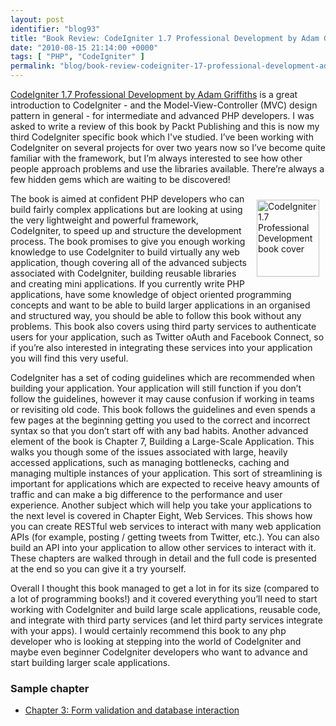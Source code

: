 ```yaml
---
layout: post
identifier: "blog93"
title: "Book Review: CodeIgniter 1.7 Professional Development by Adam Griffiths (Packt Publishing)"
date: "2010-08-15 21:14:00 +0000"
tags: [ "PHP", "CodeIgniter" ]
permalink: "blog/book-review-codeigniter-17-professional-development-adam-griffiths-packt-publish"
---
```

[CodeIgniter 1.7 Professional Development by Adam Griffiths](http://www.packtpub.com/codeigniter-1-7-professional-development/book/mid/0405109at6rt?utm_source=murfitt.net&utm_medium=affiliate&utm_content=blog&utm_campaign=mdb_003216) is a great introduction to CodeIgniter - and the Model-View-Controller (MVC) design pattern in general - for intermediate and advanced PHP developers. I was asked to write a review of this book by Packt Publishing and this is now my third CodeIgniter specific book which I've studied. I’ve been working with CodeIgniter on several projects for over two years now so I’ve become quite familiar with the framework, but I’m always interested to see how other people approach problems and use the libraries available. There’re always a few hidden gems which are waiting to be discovered!

<a href="http://www.packtpub.com/codeigniter-1-7-professional-development/book/mid/0405109at6rt?utm_source=murfitt.net&amp;utm_medium=affiliate&amp;utm_content=blog&amp;utm_campaign=mdb_003216"><img alt="CodeIgniter 1.7 Professional Development book cover" width="100" height="123" vspace="10" hspace="10" align="right" src="/uploads/1849510903.png"></a>The book is aimed at confident PHP developers who can build fairly complex applications but are looking at using the very lightweight and powerful framework, CodeIgniter, to speed up and structure the development process. The book promises to give you enough working knowledge to use CodeIgniter to build virtually any web application, though covering all of the advanced subjects associated with CodeIgniter, building reusable libraries and creating mini applications. If you currently write PHP applications, have some knowledge of object oriented programming concepts and want to be able to build larger applications in an organised and structured way, you should be able to follow this book without any problems. This book also covers using third party services to authenticate users for your application, such as Twitter oAuth and Facebook Connect, so if you’re also interested in integrating these services into your application you will find this very useful.

CodeIgniter has a set of coding guidelines which are recommended when building your application. Your application will still function if you don’t follow the guidelines, however it may cause confusion if working in teams or revisiting old code. This book follows the guidelines and even spends a few pages at the beginning getting you used to the correct and incorrect syntax so that you don’t start off with any bad habits. Another advanced element of the book is Chapter 7, Building a Large-Scale Application. This walks you though some of the issues associated with large, heavily accessed applications, such as managing bottlenecks, caching and managing multiple instances of your application. This sort of streamlining is important for applications which are expected to receive heavy amounts of traffic and can make a big difference to the performance and user experience. Another subject which will help you take your applications to the next level is covered in Chapter Eight, Web Services. This shows how you can create RESTful web services to interact with many web application APIs (for example, posting / getting tweets from Twitter, etc.). You can also build an API into your application to allow other services to interact with it. These chapters are walked through in detail and the full code is presented at the end so you can give it a try yourself.

Overall I thought this book managed to get a lot in for its size (compared to a lot of programming books!) and it covered everything you’ll need to start working with CodeIgniter and build large scale applications, reusable code, and integrate with third party services (and let third party services integrate with your apps). I would certainly recommend this book to any php developer who is looking at stepping into the world of CodeIgniter and maybe even beginner CodeIgniter developers who want to advance and start building larger scale applications.

### Sample chapter

* [Chapter 3: Form validation and database interaction](https://www.packtpub.com/sites/default/files/0905_CodeIgniter%201.7%20professional%20development_SampleChapter.pdf)